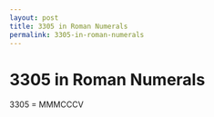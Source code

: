 ```yaml
---
layout: post
title: 3305 in Roman Numerals
permalink: 3305-in-roman-numerals
---
```


# 3305 in Roman Numerals

3305 = MMMCCCV
